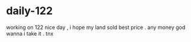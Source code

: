 # daily-122
working on 122
nice day , i hope my land sold best price . any money god wanna i take it . tnx
